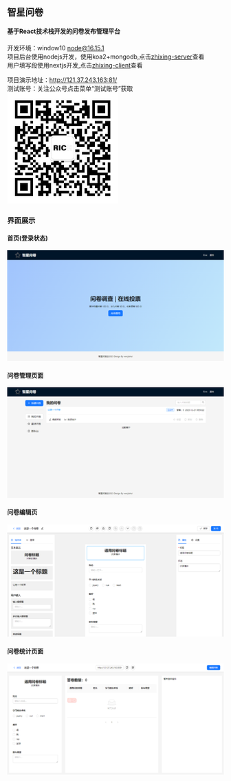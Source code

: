## 智星问卷
#### 基于React技术栈开发的问卷发布管理平台
开发环境：window10 node@16.15.1  
项目后台使用nodejs开发，使用koa2+mongodb,点击[zhixing-server](https://github.com/Wenjiahui191/zhixing-server)查看  
用户填写段使用nextjs开发,点击[zhixing-client](https://github.com/Wenjiahui191/zhixing-client)查看

项目演示地址：http://121.37.243.163:81/  
测试账号：关注公众号点击菜单“测试账号”获取  
![Image](https://github.com/Wenjiahui191/image-blog/blob/main/freewind/official_account.jpg)

### 界面展示
#### 首页(登录状态)
![Image](https://github.com/Wenjiahui191/image-blog/blob/main/freewind/home.png)

#### 问卷管理页面
![Image](https://github.com/Wenjiahui191/image-blog/blob/main/freewind/manage.png)

#### 问卷编辑页
![Image](https://github.com/Wenjiahui191/image-blog/blob/main/freewind/edit.png)

#### 问卷统计页面
![Image](https://github.com/Wenjiahui191/image-blog/blob/main/freewind/stat.png)
